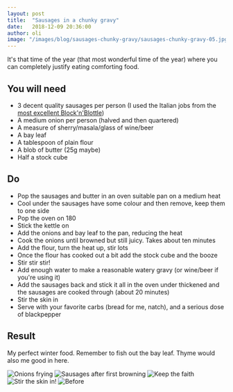 ```yaml
---
layout: post
title:  "Sausages in a chunky gravy"
date:   2018-12-09 20:36:00
author: oli
image: "/images/blog/sausages-chunky-gravy/sausages-chunky-gravy-05.jpg"
---
```


It's that time of the year (that most wonderful time of the year) where you can completely justify eating comforting food.


## You will need

* 3 decent quality sausages per person (I used the Italian jobs from the [most excellent Block'n'Blottle](https://blocknbottle.com/))
* A medium onion per person (halved and then quartered)
* A measure of sherry/masala/glass of wine/beer
* A bay leaf
* A tablespoon of plain flour
* A blob of butter (25g maybe)
* Half a stock cube

## Do

* Pop the sausages and butter in an oven suitable pan on a medium heat
* Cool under the sausages have some colour and then remove, keep them to one side
* Pop the oven on 180
* Stick the kettle on
* Add the onions and bay leaf to the pan, reducing the heat
* Cook the onions until browned but still juicy.  Takes about ten minutes
* Add the flour, turn the heat up, stir lots
* Once the flour has cooked out a bit add the stock cube and the booze
* Stir stir stir!
* Add enough water to make a reasonable watery gravy (or wine/beer if you're using it)
* Add the sausages back and stick it all in the oven under thickened and the sausages are cooked through (about 20 minutes)
* Stir the skin in 
* Serve with your favorite carbs (bread for me, natch), and a serious dose of blackpepper


## Result

My perfect winter food.  Remember to fish out the bay leaf.  Thyme would also me good in here.


![Onions frying](/images/blog/sausages-chunky-gravy/sausages-chunky-gravy-01.jpg)
![Sausages after first browning](/images/blog/sausages-chunky-gravy/sausages-chunky-gravy-02.jpg)
![Keep the faith](/images/blog/sausages-chunky-gravy/sausages-chunky-gravy-03.jpg)
![Stir the skin in!](/images/blog/sausages-chunky-gravy/sausages-chunky-gravy-04.jpg)
![Before](/images/blog/sausages-chunky-gravy/sausages-chunky-gravy-05.jpg)